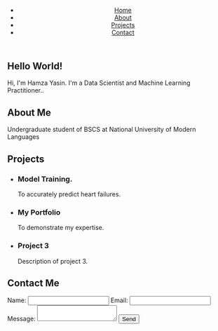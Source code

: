 <html>
<head>
  <title>My Portfolio</title>
  <link rel="stylesheet" type="text/css" href="css portfolio.css">
</head>
<body>
  <header>
    <nav>
      <ul>
        <li><a href="#home">Home</a></li>
        <li><a href="#about">About</a></li>
        <li><a href="#projects">Projects</a></li>
        <li><a href="#contact">Contact</a></li>
      </ul>
    </nav>
  </header>
  
  <section id="home">
    <h1>Hello World!</h1>
    <p>Hi, I'm Hamza Yasin. I'm a Data Scientist and Machine Learning Practitioner..</p>
  </section>
  
  <section id="about">
    <h2>About Me</h2>
    <p>Undergraduate student of BSCS at National University of Modern Languages</p>
  </section>
  
  <section id="projects">
    <h2>Projects</h2>
    <ul>
      <li>
        <h3>Model Training.</h3>
        <p>To accurately predict heart failures.</p>
      </li>
      <li>
        <h3>My Portfolio</h3>
        <p>To demonstrate my expertise.</p>
      </li>
      <li>
        <h3>Project 3</h3>
        <p>Description of project 3.</p>
      </li>
    </ul>
  </section>
  
  <section id="contact">
    <h2>Contact Me</h2>
    <form>
      <label for="name">Name:</label>
      <input type="text" id="name" name="name" required>
      <label for="email">Email:</label>
      <input type="email" id="email" name="email" required>
      <label for="message">Message:</label>
      <textarea id="message" name="message" required></textarea>
      <input type="submit" value="Send">
    </form>
  </section>
  
  <script src="java portfolio.js"></script>
</body>
</html>

